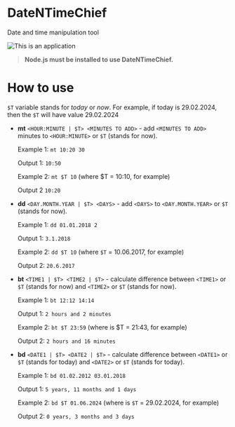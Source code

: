 # DateNTimeChief
Date and time manipulation tool

![This is an application](https://img.shields.io/badge/type-application-green)
> **Node.js must be installed to use DateNTimeChief.**

# How to use

`$T` variable stands for _today_ or _now_. For example, if today is 29.02.2024, then the `$T` will have value 29.02.2024

* **mt** `<HOUR:MINUTE | $T> <MINUTES TO ADD>` - add `<MINUTES TO ADD>` minutes to `<HOUR:MINUTE>` or `$T` (stands for now).
  
  Example 1: `mt 10:20 30`
  
  Output 1: `10:50`

  Example 2: `mt $T 10` (where $T = 10:10, for example)

  Output 2 `10:20`
* **dd** `<DAY.MONTH.YEAR | $T> <DAYS>` - add `<DAYS>` to `<DAY.MONTH.YEAR>` or `$T` (stands for now).

  Example 1: `dd 01.01.2018 2`

  Output 1: `3.1.2018`

  Example 2: `dd $T 10` (where `$T` = 10.06.2017, for example)

  Output 2: `20.6.2017`
* **bt** `<TIME1 | $T> <TIME2 | $T>` - calculate difference between `<TIME1>` or `$T` (stands for now) and `<TIME2>` or `$T` (stands for now).

  Example 1: `bt 12:12 14:14`

  Output 1: `2 hours and 2 minutes`
  
  Example 2: `bt $T 23:59` (where is $T = 21:43, for example)

  Output 2: `2 hours and 16 minutes`
* **bd** `<DATE1 | $T> <DATE2 | $T>` - calculate difference between `<DATE1>` or `$T` (stands for today) and `<DATE2>` or `$T` (stands for today).

  Example 1: `bd 01.02.2012 03.01.2018`

  Output 1: `5 years, 11 months and 1 days`

  Example 2: `bd $T 01.06.2024` (where is `$T` = 29.02.2024, for example)

  Output 2: `0 years, 3 months and 3 days`
